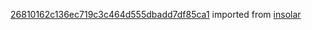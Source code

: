 [26810162c136ec719c3c464d555dbadd7df85ca1](https://github.com/insolar/insolar/commit/26810162c136ec719c3c464d555dbadd7df85ca1) imported from [insolar](https://github.com/insolar/insolar)
